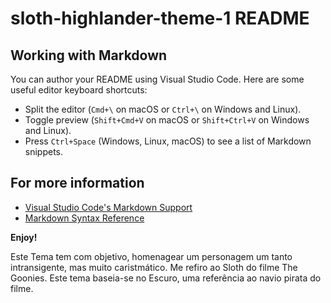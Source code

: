 # sloth-highlander-theme-1 README

## Working with Markdown

You can author your README using Visual Studio Code. Here are some useful editor keyboard shortcuts:

* Split the editor (`Cmd+\` on macOS or `Ctrl+\` on Windows and Linux).
* Toggle preview (`Shift+Cmd+V` on macOS or `Shift+Ctrl+V` on Windows and Linux).
* Press `Ctrl+Space` (Windows, Linux, macOS) to see a list of Markdown snippets.

## For more information

* [Visual Studio Code's Markdown Support](http://code.visualstudio.com/docs/languages/markdown)
* [Markdown Syntax Reference](https://help.github.com/articles/markdown-basics/)

**Enjoy!**

Este Tema tem com objetivo, homenagear um personagem um tanto intransigente, mas muito caristmático.
Me refiro ao Sloth do filme The Goonies. Este tema baseia-se no Escuro, uma referência ao navio pirata do filme.
